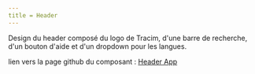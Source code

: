 ```yaml
---
title = Header
---
```


Design du header composé du logo de Tracim, d'une barre de recherche, d'un bouton d'aide et d'un dropdown pour les langues.

lien vers la page github du composant : [Header App](https://github.com/tracim/tracim_lib/blob/master/src/component/PopinFixed/PopinFixedHeader.jsx)